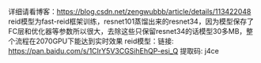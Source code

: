 详细请看博客：https://blog.csdn.net/zengwubbb/article/details/113422048
reid模型为fast-reid框架训练，resnet101蒸馏出来的resnet34，因为模型保存了FC层和优化器等参数所以很大，去除这些只保留resnet34的话模型30多MB，整个流程在2070GPU下能达到实时效果
reid模型：链接: https://pan.baidu.com/s/1CIrY5V3CGSihEhQP-esi_Q 提取码: j4ce

